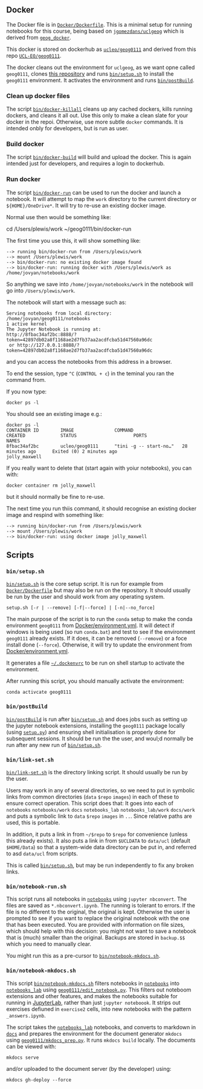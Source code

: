 
## Docker

The Docker file is in [`Docker/Dockerfile`](Docker/Dockerfile). This is a minimal setup for running notebooks for this course, being based on [`jgomezdans/uclgeog`](https://hub.docker.com/r/jgomezdans/uclgeog) which is derived from [`geog_docker`](https://github.com/jgomezdans/geog_docker). 

This docker is stored on dockerhub as [`ucleo/geog0111`](https://hub.docker.com/r/ucleo/geog0111) and derived from this repo [`UCL-EO/geog0111`](https://github.com/UCL-EO/geog0111).

The docker cleans out the environment for `uclgeog`, as we want opne called `geog0111`, clones [this repository](https://github.com/UCL-EO/geog0111) and runs [`bin/setup.sh`](bin/setup.sh) to install the `geog0111` environment. It activates the environment and runs [`bin/postBuild`](bin/postBuild). 

### Clean up docker files

The script [`bin/docker-killall`](bin/docker-killall) cleans up any cached dockers, kills running dockers, and cleans it all out. Use this only to make a clean slate for your docker in the repoi.
Otherwise, use more subtle `docker` commands. It is intended onbly for developers, but is run as user.

### Build docker

The script [`bin/docker-build`](bin/docker-build) will build and upload the docker. This is again intended just for developers, and requires a login to dockerhub.

### Run docker

The script [`bin/docker-run`](bin/docker-run) can be used to run the docker and launch a notebook. It will attempt to map the `work` directory to the current directory or `${HOME}/OneDrive*`. It will try to re-use an existing docker image.

Normal use then would be something like:

   cd /Users/plewis/work
   ~/geog0111/bin/docker-run


The first time you use this, it will show something like:

    --> running bin/docker-run from /Users/plewis/work
    --> mount /Users/plewis/work
    --> bin/docker-run: no existing docker image found
    --> bin/docker-run: running docker with /Users/plewis/work as /home/jovyan/notebooks/work

So anything we save into `/home/jovyan/notebooks/work` in the notebook will go into `/Users/plewis/work`.

The notebook will start with a message such as:

    Serving notebooks from local directory: /home/jovyan/geog0111/notebooks
    1 active kernel
    The Jupyter Notebook is running at:
    http://8fbac34af2bc:8888/?token=42897db02a8f1168ae2d7fb37aa2acdfcba51d47560a96dc
     or http://127.0.0.1:8888/?token=42897db02a8f1168ae2d7fb37aa2acdfcba51d47560a96dc

and you can access the notebooks from this address in a browser.

To end the session, type `^C` (`CONTROL + c`) in the teminal you ran the command from.

If you now type:

    docker ps -l 

You should see an existing image e.g.:

    docker ps -l 
    CONTAINER ID        IMAGE               COMMAND                  CREATED             STATUS                     PORTS               NAMES
    8fbac34af2bc        ucleo/geog0111      "tini -g -- start-no…"   28 minutes ago      Exited (0) 2 minutes ago                       jolly_maxwell

If  you really want to delete that (start again with yoiur notebooks), you can with:

    docker container rm jolly_maxwell

but it should normally be fine to re-use.

The next time you run thiis command, it should recognise an existing docker image and respind with something like:

    --> running bin/docker-run from /Users/plewis/work
    --> mount /Users/plewis/work
    --> bin/docker-run: using docker image jolly_maxwell

## Scripts

### `bin/setup.sh`

[`bin/setup.sh`](bin/setup.sh) is the core setup script. It is run for example from [`Docker/Dockerfile`](Docker/Dockerfile)
but may also be run on the repository. It should usually be run by the user and should work from any operating system.

    setup.sh [-r | --remove] [-f|--force] | [-n|--no_force] 

The main purpose of the script is to run the `conda` setup to make the conda environment `geog0111` from [Docker/environment.yml](Docker/environment.yml).
It will detect if windows is being used (so run `conda.bat`) and test to see if the environment `geog0111` already exists. If it does, it can be removed (`--remove`) or a foce install done (`--force`). Otherwise, it will try to update the environment from [Docker/environment.yml](Docker/environment.yml).

It generates a file [`~/.dockenvrc`](~/.dockenvrc) to be run on shell startup to activate the environment.

After running this script, you should manually activate the environment:

    conda activcate geog0111

### `bin/postBuild`

[`bin/postBuild`](bin/postBuild) is run after [`bin/setup.sh`](bin/setup.sh) and does jobs such as setting up the jupyter notebook extensions, installing the `geog0111` package locally (using [`setup.py`](setup.py)) and ensuring shell initialisation is properly done for subsequent sessions. It should be run the the user, and woul;d normally be run after any new run of [`bin/setup.sh`](bin/setup.sh).

### `bin/link-set.sh`

[`bin/link-set.sh`](bin/link-set.sh) is the directory linking script. 
It should usually be run by the user.

Users may work in any of several directories, so we need to put in symbolic links
from common directories (`data` `$repo` `images`) in each of these to ensure
correct operation. This script does that: It goes into each of `notebooks` 
`notebooks/work` `docs` `notebooks_lab` `notebooks_lab/work` `docs/work` and puts a 
symbolic link to `data` `$repo` `images` in `..`. Since relative paths are used,
this is portable.

In addition, it puts a link in from `~/$repo` to `$repo` for convenience (unless this 
already exists). It also puts a link in from `$UCLDATA` to `data/ucl` (default `$HOME/Data`)
so that a system-wide data directory can be put in, and referred to asd `data/ucl` from
scripts.

This is called [`bin/setup.sh`](bin/setup.sh), but may be run independently to fix any broken links.

### `bin/notebook-run.sh`

This script runs all notebooks in [`notebooks`](notebooks) using `jupyter nbconvert`. The files are saved as `*.nbconvert.ipynb`. The running is tolerant to errors. If the file is no different to the original, the original is kept. Otherwise the user is prompted to see if you want to replace the original notebook with the one that has been executed. You are provided with information on file sizes, which should help with this decision: you might not want to save a notebook that is (much) smaller than the original. Backups are stored in `backup.$$` which you need to manually clear.

You might run this as a pre-cursor to [`bin/notebook-mkdocs.sh`](bin/notebook-mkdocs.sh).

### `bin/notebook-mkdocs.sh`

This script [`bin/notebook-mkdocs.sh`](bin/notebook-mkdocs.sh) filters notebooks in [`notebooks`](notebooks) into [`notebooks_lab`](notebooks_lab) using [`geog0111/edit_notebook.py`](geog0111/edit_notebook.py). This filters out noteboom extensions and other features, and makes the notebooks suitable for running in [JupyterLab](https://jupyterlab.readthedocs.io/en/stable/), rather than just `jupyter noteboook`. It strips out exercises defiuned in `exercise2` cells, into new notebooks with the pattern `_answers.ipynb`.

The script takes the [`notebooks_lab`](notebooks_lab) notebooks, and converts to markdown in [`docs`](docs) and prepares the environment for the document generator `mkdocs` using [`geog0111/mkdocs_prep.py`](geog0111/mkdocs_prep.py). 
It runs `mkdocs build` locally. The documents can be viewed with:

	mkdocs serve

and/or uploaded to the document server (by the developer) using:

	mkdocs gh-deploy --force



